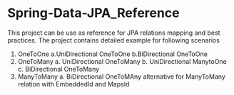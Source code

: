 # Spring-Data-JPA_Reference

This project can be use as reference for JPA relations mapping and best practices.
The project contains detailed example for following scenarios

1. OneToOne
  a.UniDirectional OneToOne
  b.BiDirectional OneToOne
2. OneToMany
  a. UniDirectional OneToMany
  b. UniDirectional ManytoOne
  c. BiDirectional OneToMany
3. ManyToMany
  a. BiDirectional OneToMAny alternative for ManyToMany relation with EmbeddedId and MapsId
